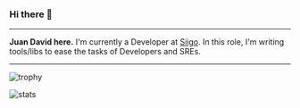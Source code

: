 ### Hi there 👋
___

__Juan David here.__  I'm currently a Developer at [Siigo](https://www.siigo.com/). In this role, I'm writing tools/libs to ease the tasks of Developers and SREs.



___

![trophy](https://github-profile-trophy.vercel.app/?username=Juandavi1)

![stats](https://streak-stats.demolab.com/?user=Juandavi1)

<!--
**Juandavi1/Juandavi1** is a ✨ _special_ ✨ repository because its `README.md` (this file) appears on your GitHub profile.

Here are some ideas to get you started:

- 🔭 I’m currently working on ...
- 🌱 I’m currently learning ...
- 👯 I’m looking to collaborate on ...
- 🤔 I’m looking for help with ...
- 💬 Ask me about ...
- 📫 How to reach me: ...
- 😄 Pronouns: ...
- ⚡ Fun fact: ...
-->

